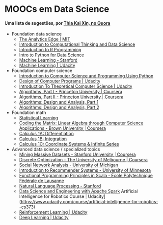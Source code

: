 
# MOOCs em Data Science
#### Uma lista de sugestões, por [Thia Kai Xin, no Quora](https://www.quora.com/What-are-the-best-data-science-MOOCs)

* Foundation data science
   * [The Analytics Edge | MIT](https://www.edx.org/course/analytics-edge-mitx-15-071x-2)
   * [Introduction to Computational Thinking and Data Science](https://www.edx.org/course/introduction-computational-thinking-data-mitx-6-00-2x-3)
   * [Introduction to R Programming](https://www.datacamp.com/courses/free-introduction-to-r)
   * [Intro to Python for Data Science](https://www.datacamp.com/courses/intro-to-python-for-data-science)
   * [Machine Learning - Stanford](https://www.coursera.org/learn/machine-learning)
   * [Machine Learning | Udacity](https://www.udacity.com/course/machine-learning--ud262)
* Foundation computer science
   * [Introduction to Computer Science and Programming Using Python](https://www.edx.org/course/introduction-computer-science-mitx-6-00-1x-8)
   * [Design of Computer Programs | Udacity](https://www.udacity.com/course/design-of-computer-programs--cs212)
   * [Introduction To Theoretical Computer Science | Udacity](https://www.udacity.com/course/intro-to-theoretical-computer-science--cs313)
   * [Algorithms, Part I - Princeton University | Coursera](https://www.coursera.org/course/algs4partI)
   * [Algorithms, Part II - Princeton University | Coursera](https://www.coursera.org/course/algs4partII)
   * [Algorithms: Design and Analysis, Part 1](https://www.coursera.org/learn/algorithm-design-analysis)
   * [Algorithms: Design and Analysis, Part 2](https://www.coursera.org/learn/algorithm-design-analysis-2)
* Foundation math
   * [Statistical Learning](https://lagunita.stanford.edu/courses/HumanitiesSciences/StatLearning/Winter2016/about)
   * [Coding the Matrix: Linear Algebra through Computer Science Applications - Brown University | Coursera](https://www.coursera.org/course/matrix)
   * [Calculus 1A: Differentiation](https://www.edx.org/course/calculus-1a-differentiation-mitx-18-01-1x)
   * [Calculus 1B: Integration](https://www.edx.org/course/calculus-1b-integration-mitx-18-01-2x)
   * [Calculus 1C: Coordinate Systems & Infinite Series](https://www.edx.org/course/calculus-1c-coordinate-systems-infinite-mitx-18-01-3x)
* Advanced data science / specialized topics
   * [Mining Massive Datasets - Stanford University | Coursera](https://www.coursera.org/course/mmds)
   * [Discrete Optimization - The University of Melbourne | Coursera](https://www.coursera.org/course/optimization)
   * [Social Network Analysis - University of Michigan](https://www.coursera.org/course/sna)
   * [Introduction to Recommender Systems - University of Minnesota](https://www.coursera.org/learn/recommender-systems)
   * [Functional Programming Principles in Scala - École Polytechnique Fédérale de Lausanne](https://www.coursera.org/learn/progfun1)
   * [Natural Language Processing - Stanford](https://www.coursera.org/course/nlp)
   * [Data Science and Engineering with Apache Spark](https://www.edx.org/xseries/data-science-engineering-spark)
    Artificial Intelligence for Robotics Course | Udacity](https://www.udacity.com/course/artificial-intelligence-for-robotics--cs373)
    * [Reinforcement Learning | Udacity](https://www.udacity.com/course/reinforcement-learning--ud600)
    * [Deep Learning | Udacity](https://www.udacity.com/course/deep-learning--ud730)

